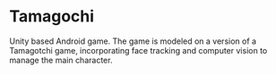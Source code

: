 # Tamagochi
Unity based Android game. The game is modeled on a version  of  a  Tamagotchi game, incorporating face  tracking  and  computer  vision to manage the main character.
